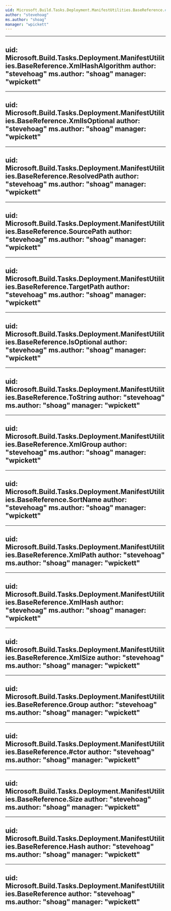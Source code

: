 ```yaml
---
uid: Microsoft.Build.Tasks.Deployment.ManifestUtilities.BaseReference.#ctor(System.String)
author: "stevehoag"
ms.author: "shoag"
manager: "wpickett"
---
```


---
uid: Microsoft.Build.Tasks.Deployment.ManifestUtilities.BaseReference.XmlHashAlgorithm
author: "stevehoag"
ms.author: "shoag"
manager: "wpickett"
---

---
uid: Microsoft.Build.Tasks.Deployment.ManifestUtilities.BaseReference.XmlIsOptional
author: "stevehoag"
ms.author: "shoag"
manager: "wpickett"
---

---
uid: Microsoft.Build.Tasks.Deployment.ManifestUtilities.BaseReference.ResolvedPath
author: "stevehoag"
ms.author: "shoag"
manager: "wpickett"
---

---
uid: Microsoft.Build.Tasks.Deployment.ManifestUtilities.BaseReference.SourcePath
author: "stevehoag"
ms.author: "shoag"
manager: "wpickett"
---

---
uid: Microsoft.Build.Tasks.Deployment.ManifestUtilities.BaseReference.TargetPath
author: "stevehoag"
ms.author: "shoag"
manager: "wpickett"
---

---
uid: Microsoft.Build.Tasks.Deployment.ManifestUtilities.BaseReference.IsOptional
author: "stevehoag"
ms.author: "shoag"
manager: "wpickett"
---

---
uid: Microsoft.Build.Tasks.Deployment.ManifestUtilities.BaseReference.ToString
author: "stevehoag"
ms.author: "shoag"
manager: "wpickett"
---

---
uid: Microsoft.Build.Tasks.Deployment.ManifestUtilities.BaseReference.XmlGroup
author: "stevehoag"
ms.author: "shoag"
manager: "wpickett"
---

---
uid: Microsoft.Build.Tasks.Deployment.ManifestUtilities.BaseReference.SortName
author: "stevehoag"
ms.author: "shoag"
manager: "wpickett"
---

---
uid: Microsoft.Build.Tasks.Deployment.ManifestUtilities.BaseReference.XmlPath
author: "stevehoag"
ms.author: "shoag"
manager: "wpickett"
---

---
uid: Microsoft.Build.Tasks.Deployment.ManifestUtilities.BaseReference.XmlHash
author: "stevehoag"
ms.author: "shoag"
manager: "wpickett"
---

---
uid: Microsoft.Build.Tasks.Deployment.ManifestUtilities.BaseReference.XmlSize
author: "stevehoag"
ms.author: "shoag"
manager: "wpickett"
---

---
uid: Microsoft.Build.Tasks.Deployment.ManifestUtilities.BaseReference.Group
author: "stevehoag"
ms.author: "shoag"
manager: "wpickett"
---

---
uid: Microsoft.Build.Tasks.Deployment.ManifestUtilities.BaseReference.#ctor
author: "stevehoag"
ms.author: "shoag"
manager: "wpickett"
---

---
uid: Microsoft.Build.Tasks.Deployment.ManifestUtilities.BaseReference.Size
author: "stevehoag"
ms.author: "shoag"
manager: "wpickett"
---

---
uid: Microsoft.Build.Tasks.Deployment.ManifestUtilities.BaseReference.Hash
author: "stevehoag"
ms.author: "shoag"
manager: "wpickett"
---

---
uid: Microsoft.Build.Tasks.Deployment.ManifestUtilities.BaseReference
author: "stevehoag"
ms.author: "shoag"
manager: "wpickett"
---
